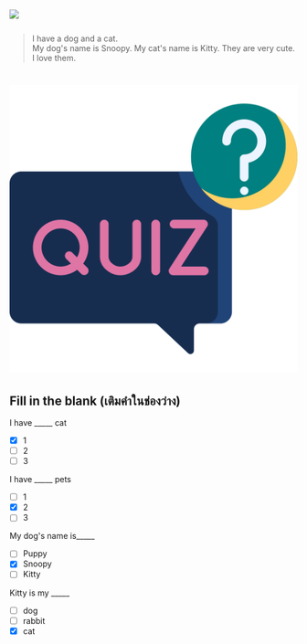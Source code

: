 
# ![](/media/img/lessons/myfamily.svg) 

> I have a dog and a cat.  
> My dog's name is Snoopy.
> My cat's name is Kitty.
> They are very cute.
> I love them.


# ![icon](/media/icons/quiz.svg) 

## **Fill in the blank (เติมคำในช่องว่าง)**

I have _____ cat
 - [x] 1
 - [ ] 2
 - [ ] 3

I have _____ pets
 - [ ] 1
 - [x] 2
 - [ ] 3

My dog's name is_____ 
 - [ ] Puppy
 - [x] Snoopy
 - [ ] Kitty

Kitty is my _____ 
 - [ ] dog
 - [ ] rabbit
 - [x] cat
